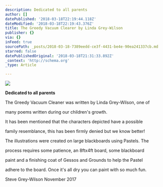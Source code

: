 ```yaml
---
description: Dedicated to all parents
author: []
datePublished: '2018-03-18T22:19:44.118Z'
dateModified: '2018-03-18T22:19:43.376Z'
title: The Greedy Vacuum Clearer by Linda Grey-Wilson
publisher: {}
via: {}
inFeed: true
sourcePath: _posts/2018-03-18-7389eedd-ce3f-4431-be4e-90ea241337cb.md
starred: false
datePublishedOriginal: '2018-03-18T21:31:33.892Z'
_context: 'http://schema.org'
_type: Article

---
```

![](https://the-grid-user-content.s3-us-west-2.amazonaws.com/a5687526-838f-4dc9-b404-ff4c26360a3e.png)

**Dedicated to all parents**

The Greedy Vacuum Cleaner was written by Linda Grey-Wilson, one of 

many poems written during our children's growth. 

It has been mentioned that the characters depicted have a possible 

family resemblance, this has been firmly denied but we know better!

The illustrations were created on large blackboards using Pastels. The 

process requires some patience, an 8ftx4ft board, some blackboard 

paint and a finishing coat of Gessos and Grounds to help the Pastel 

adhere to the board. Once it's all dry you can paint with so much fun.

Steve Grey-Wilson November 2017
